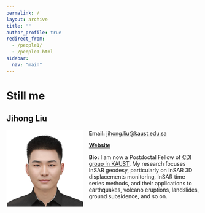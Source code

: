 ```yaml
---
permalink: /
layout: archive
title: ""
author_profile: true
redirect_from: 
  - /people1/
  - /people1.html
sidebar:
  nav: "main"
---
```


# Still me

## Jihong Liu

<img align="left" src="/images/ljh.png" width="200px" style="padding-right: 15px">

**Email:** jihong.liu@kaust.edu.sa

**[Website](https://jihongliu2024.github.io)**

**Bio:** I am now a Postdoctal Fellow of [CDI group in KAUST](https://cdi.kaust.edu.sa). My research focuses InSAR geodesy, particularly on InSAR 3D displacements monitoring, InSAR time series methods, and their applications to earthquakes, volcano eruptions, landslides, ground subsidence, and so on.
